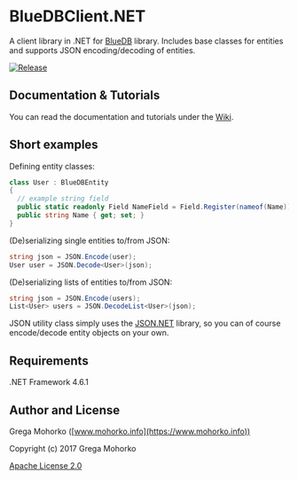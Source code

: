 # BlueDBClient.NET
A client library in .NET for [BlueDB](https://github.com/GregaMohorko/BlueDB) library. Includes base classes for entities and supports JSON encoding/decoding of entities.

[![Release](https://img.shields.io/github/release/GregaMohorko/BlueDBClient.NET.svg?style=flat-square)](https://github.com/GregaMohorko/BlueDBClient.NET/releases/latest)

## Documentation & Tutorials
You can read the documentation and tutorials under the [Wiki](https://github.com/GregaMohorko/BlueDBClient.NET/wiki).

## Short examples
Defining entity classes:
```C#
class User : BlueDBEntity
{
  // example string field
  public static readonly Field NameField = Field.Register(nameof(Name));
  public string Name { get; set; }
}
```

(De)serializing single entities to/from JSON:
```C#
string json = JSON.Encode(user);
User user = JSON.Decode<User>(json);
```

(De)serializing lists of entities to/from JSON:
```C#
string json = JSON.Encode(users);
List<User> users = JSON.DecodeList<User>(json);
```

JSON utility class simply uses the [JSON.NET](http://www.newtonsoft.com/json) library, so you can of course encode/decode entity objects on your own.

## Requirements
.NET Framework 4.6.1

## Author and License

Grega Mohorko ([www.mohorko.info](https://www.mohorko.info))

Copyright (c) 2017 Grega Mohorko

[Apache License 2.0](./LICENSE)
